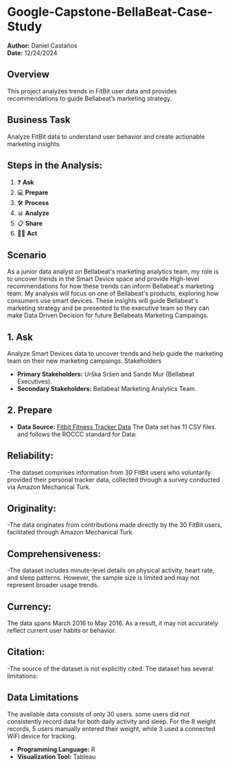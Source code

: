 # Google-Capstone-BellaBeat-Case-Study

**Author:** Daniel Castaños  
**Date:** 12/24/2024 

## Overview  
This project analyzes trends in FitBit user data and provides recommendations to guide Bellabeat’s marketing strategy.  

## Business Task  
Analyze FitBit data to understand user behavior and create actionable marketing insights.  

## Steps in the Analysis:  
1. ❓ **Ask**  
2. 💻 **Prepare**  
3. 🛠 **Process**  
4. 📊 **Analyze**  
5. 📋 **Share**  
6. 🧗‍♀️ **Act**   

## Scenario
As a junior data analyst on Bellabeat's marketing analytics team, my role is to uncover trends in the Smart Device space and provide High-level recommendations for how these trends can inform Bellabeat's marketing team. My analysis will focus on one of Bellabeat's products, exploring how consumers use smart devices. These insights will guide Bellabeat's marketing strategy and be presented to the executive team so they can make Data Driven Decision for future Bellabeats Marketing Campaings.

## 1. Ask
Analyze Smart Devices data to uncover trends and help guide the marketing team on their new marketing campaings.
Stakeholders  
- **Primary Stakeholders:** Urška Sršen and Sando Mur (Bellabeat Executives).  
- **Secondary Stakeholders:** Bellabeat Marketing Analytics Team.

## 2. Prepare 
- **Data Source:** [Fitbit Fitness Tracker Data](https://www.kaggle.com/arashnic/fitbit)
The Data set has 11 CSV files. and follows the ROCCC standard for Data:
## Reliability: 
 -The dataset comprises information from 30 FitBit users who voluntarily provided their personal tracker data, collected through a survey conducted via Amazon Mechanical Turk.
## Originality: 
 -The data originates from contributions made directly by the 30 FitBit users, facilitated through Amazon Mechanical Turk.
## Comprehensiveness: 
 -The dataset includes minute-level details on physical activity, heart rate, and sleep patterns. However, the sample size is limited and may not represent broader usage trends.
## Currency: 
The data spans March 2016 to May 2016. As a result, it may not accurately reflect current user habits or behavior.
## Citation: 
 -The source of the dataset is not explicitly cited.
 The dataset has several limitations:
## Data Limitations
The available data consists of only 30 users.
some users did not consistently record data for both daily activity and sleep.
For the 8 weight records, 5 users manually entered their weight, while 3 used a connected WiFi device for tracking.
- **Programming Language:** R  
- **Visualization Tool:** Tableau
